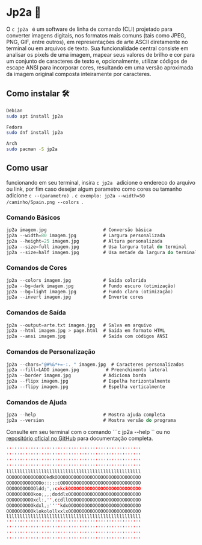 # Jp2a 🎨

O ```c jp2a ``` é um software de linha de comando (CLI) projetado para converter imagens digitais, nos formatos mais comuns (tais como JPEG, PNG, GIF, entre outros), em representações de arte ASCII diretamente no terminal ou em arquivos de texto. Sua funcionalidade central consiste em analisar os pixels de uma imagem, mapear seus valores de brilho e cor para um conjunto de caracteres de texto e, opcionalmente, utilizar códigos de escape ANSI para incorporar cores, resultando em uma versão aproximada da imagem original composta inteiramente por caracteres.

## Como instalar 🛠

```bash
Debian
sudo apt install jp2a
```
```bash
Fedora
sudo dnf install jp2a
```
```bash
Arch
sudo pacman -S jp2a
```
## Como usar

funcionando em seu terminal, insira ```c jp2a ``` adicione o endereco do arquivo ou link, por fim caso desejar algum parametro como cores ou tamanho adicione ```c --(parametro) ```.
```c exemplo: jp2a --width=50 /caminho/Spain.png --colors ```.

### Comando Básicos
```c
jp2a imagem.jpg                     # Conversão básica
jp2a --width=80 imagem.jpg          # Largura personalizada
jp2a --height=25 imagem.jpg         # Altura personalizada
jp2a --size=full imagem.jpg         # Usa largura total do terminal
jp2a --size=half imagem.jpg         # Usa metade da largura do terminal
```
### Comandos de Cores
```c
jp2a --colors imagem.jpg            # Saída colorida
jp2a --bg=dark imagem.jpg           # Fundo escuro (otimização)
jp2a --bg=light imagem.jpg          # Fundo claro (otimização)
jp2a --invert imagem.jpg            # Inverte cores
```
### Comandos de Saída
```c
jp2a --output=arte.txt imagem.jpg   # Salva em arquivo
jp2a --html imagem.jpg > page.html  # Saída em formato HTML
jp2a --ansi imagem.jpg              # Saída com códigos ANSI
```
### Comandos de Personalização
```c
jp2a --chars="@#%&*+=-:. " imagem.jpg  # Caracteres personalizados
jp2a --fill=LADO imagem.jpg          # Preenchimento lateral
jp2a --border imagem.jpg            # Adiciona borda
jp2a --flipx imagem.jpg             # Espelha horizontalmente
jp2a --flipy imagem.jpg             # Espelha verticalmente
```
### Comandos de Ajuda
```c
jp2a --help                         # Mostra ajuda completa
jp2a --version                      # Mostra versão do programa
```


Consulte em seu terminal com o comando ```c jp2a --help `` ou no <a href="https://github.com/cslarsen/jp2a">repositório oficial no GitHub</a> para documentação completa.


```c
''''''''''''''''''''''''''''''''''''''''''''''''''
''''''''''''''''''''''''''''''''''''''''''''''''''
''''''''''''''''''''''''''''''''''''''''''''''''''
''''''''''''''''''''''''''''''''''''''''''''''''''
llllllllllllllllllllllllllllllllllllllllllllllllll
OOOOOOOOOOOOOOOkdkOOOOOOOOOOOOOOOOOOOOOOOOOOOOOOOO
OOOOOOOOOOOOOo::;;;cOOOOOOOOOOOOOOOOOOOOOOOOOOOOOO
OOOOOOOOOOOldd;',:cxkckOOOOOOOOOOOOOOOOOOOOOOOOOOO
OOOOOOOOOOkoo;,,;doddlxOOOOOOOOOOOOOOOOOOOOOOOOOOO
OOOOOOOOOOxcl:,'',ccdllOOOOOOOOOOOOOOOOOOOOOOOOOOO
OOOOOOOOOOkdxl,;''''kdxOOOOOOOOOOOOOOOOOOOOOOOOOOO
OOOOOOOOOOklokolollxxlxOOOOOOOOOOOOOOOOOOOOOOOOOOO
llllllllllllllllllllllllllllllllllllllllllllllllll
''''''''''''''''''''''''''''''''''''''''''''''''''
''''''''''''''''''''''''''''''''''''''''''''''''''
''''''''''''''''''''''''''''''''''''''''''''''''''
''''''''''''''''''''''''''''''''''''''''''''''''''
```